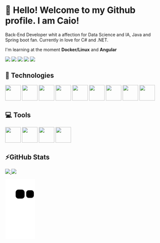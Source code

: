 # 👋 Hello! Welcome to my Github profile. I am Caio!

Back-End Developer whit a affection for Data Science and IA, Java and Spring boot fan. Currently in love for C# and .NET.

I'm learning at the moment <b>Docker/Linux</b> and <b>Angular</b>


<div>
<a href="https://instagram.com/caioverso_" target="_blank"><img src="https://img.shields.io/badge/-Instagram-%23E4405F?style=for-the-badge&logo=instagram&logoColor=white" target="_blank"></a>
<a href="https://medium.com/@caioserralvo182" target="_blank"><img src="https://img.shields.io/badge/Medium-12100E?style=for-the-badge&logo=medium&logoColor=whit" target="_blank"></a>
<a href="https://twitter.com/anticaiio" target="_blank"><img src="https://img.shields.io/badge/Twitter-1DA1F2?style=for-the-badge&logo=twitter&logoColor=white" target="_blank"></a>   
<a href = "mailto:caioserralvo182@gmail.com"><img src="https://img.shields.io/badge/Gmail-D14836?style=for-the-badge&logo=gmail&logoColor=white" target="_blank"></a>
<a href="https://www.linkedin.com/in/caioandre-ds/" target="_blank"><img src="https://img.shields.io/badge/-LinkedIn-%230077B5?style=for-the-badge&logo=linkedin&logoColor=white" target="_blank"></a>   
</div>



## 🚀 Technologies

<img src="https://cdn.jsdelivr.net/gh/devicons/devicon/icons/java/java-original.svg" width="50" height="50" />  <img src="https://cdn.jsdelivr.net/gh/devicons/devicon/icons/spring/spring-original.svg" width="50" height="50" />  <img src="https://cdn.jsdelivr.net/gh/devicons/devicon/icons/postgresql/postgresql-original.svg" width="50" height="50" />  <img src="https://cdn.jsdelivr.net/gh/devicons/devicon/icons/mongodb/mongodb-original.svg" width="50" height="50" />  <img src="https://cdn.jsdelivr.net/gh/devicons/devicon/icons/css3/css3-original.svg" width="50" height="50" />  <img src="https://cdn.jsdelivr.net/gh/devicons/devicon/icons/html5/html5-original.svg" width="50" height="50" />  <img src="https://cdn.jsdelivr.net/gh/devicons/devicon/icons/javascript/javascript-original.svg" width="50" height="50" />  <img src="https://cdn.jsdelivr.net/gh/devicons/devicon/icons/python/python-original.svg" width="50" height="50" />  <img src="https://cdn.jsdelivr.net/gh/devicons/devicon/icons/docker/docker-original.svg" width="50" height="50" />

## 💻 Tools

<img src="https://cdn.jsdelivr.net/gh/devicons/devicon/icons/vscode/vscode-original.svg" width="50" height="50" />   <img src="https://cdn.jsdelivr.net/gh/devicons/devicon/icons/intellij/intellij-original.svg" width="50" height="50"  />   <img src="https://cdn.jsdelivr.net/gh/devicons/devicon/icons/jupyter/jupyter-original.svg" width="50" height="50"  />   <img src="https://cdn.jsdelivr.net/gh/devicons/devicon/icons/anaconda/anaconda-original.svg" width="50" height="50" />

## ⚡GitHub Stats

<div>
<a href="https://github.com/seu-usuário-aqui">
<img height="180em" src="https://github-readme-stats.vercel.app/api/top-langs/?username=caioandre182&layout=compact&langs_count=7&theme=dracula"/>
<img height="180em" src="https://github-readme-stats.vercel.app/api?username=caioandre182&show_icons=true&theme=dracula&include_all_commits=true&count_private=true"/>
</div>

<p>
  
</p>

<img src="https://github.com/rafaballerini/rafaballerini/blob/output/github-contribution-grid-snake.svg">


          
          

          

          
          
          
          

          
          
          
          


